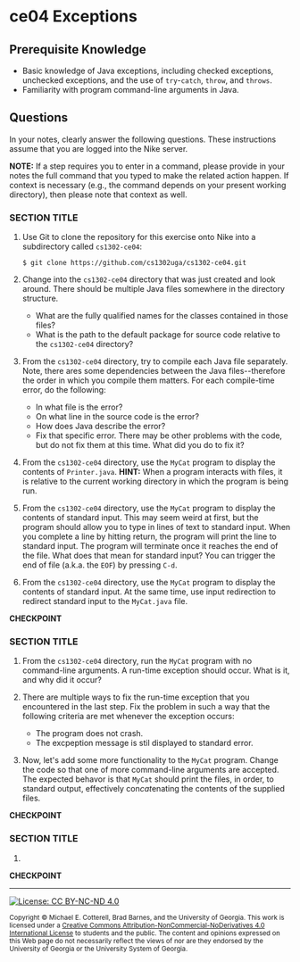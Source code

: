# ce04 Exceptions

## Prerequisite Knowledge

* Basic knowledge of Java exceptions, including checked exceptions, unchecked exceptions, and
  the use of `try`-`catch`, `throw`, and `throws`.
* Familiarity with program command-line arguments in Java.

## Questions

In your notes, clearly answer the following questions. These instructions assume that you are 
logged into the Nike server. 

**NOTE:** If a step requires you to enter in a command, please provide in your notes the full 
command that you typed to make the related action happen. If context is necessary (e.g., the 
command depends on your present working directory), then please note that context as well.

### SECTION TITLE

1. Use Git to clone the repository for this exercise onto Nike into a subdirectory called `cs1302-ce04`:

   ```
   $ git clone https://github.com/cs1302uga/cs1302-ce04.git
   ```

1. Change into the `cs1302-ce04` directory that was just created and look around. There should be
multiple Java files somewhere in the directory structure. 

   * What are the fully qualified names for the classes contained in those files?
   * What is the path to the default package for source code relative to the `cs1302-ce04`
     directory?

1. From the `cs1302-ce04` directory, try to compile each Java file separately. Note, there ares
   some dependencies between the Java files--therefore the order in which you compile them matters.
   For each compile-time error, do the following:

   * In what file is the error?
   * On what line in the source code is the error?
   * How does Java describe the error?
   * Fix that specific error. There may be other problems with the code, but do not fix them at this time.
     What did you do to fix it?
   
1. From the `cs1302-ce04` directory, use the `MyCat` program to display the contents of `Printer.java`.
   **HINT:** When a program interacts with files, it is relative to the current working directory in
   which the program is being run.

1. From the `cs1302-ce04` directory, use the `MyCat` program to display the contents of standard input.
   This may seem weird at first, but the program should allow you to type in lines of text to standard
   input. When you complete a line by hitting return, the program will print the line to standard input.
   The program will terminate once it reaches the end of the file. What does that mean for standard
   input? You can trigger the end of file (a.k.a. the `EOF`) by pressing `C-d`.

1. From the `cs1302-ce04` directory, use the `MyCat` program to display the contents of standard input.
   At the same time, use input redirection to redirect standard input to the `MyCat.java` file.

**CHECKPOINT**
    
### SECTION TITLE

1. From the `cs1302-ce04` directory, run the `MyCat` program with no command-line arguments. A run-time
   exception should occur. What is it, and why did it occur?

1. There are multiple ways to fix the run-time exception that you encountered in the last step.
   Fix the problem in such a way that the following criteria are met whenever the exception occurs:
   
   * The program does not crash.
   * The excpeption message is stil displayed to standard error.

1. Now, let's add some more functionality to the `MyCat` program. Change the code so that one of more
   command-line arguments are accepted. The expected behavor is that `MyCat` should print the files, in
   order, to standard output, effectively con<i>cat</i>enating the contents of the supplied files.


**CHECKPOINT** 
    
### SECTION TITLE

1. 

**CHECKPOINT** 

<hr/>

[![License: CC BY-NC-ND 4.0](https://img.shields.io/badge/License-CC%20BY--NC--ND%204.0-lightgrey.svg)](http://creativecommons.org/licenses/by-nc-nd/4.0/)

<small>
Copyright &copy; Michael E. Cotterell, Brad Barnes, and the University of Georgia.
This work is licensed under a <a rel="license" href="http://creativecommons.org/licenses/by-nc-nd/4.0/">Creative Commons Attribution-NonCommercial-NoDerivatives 4.0 International License</a> to students and the public.
The content and opinions expressed on this Web page do not necessarily reflect the views of nor are they endorsed by the University of Georgia or the University System of Georgia.
</small>
